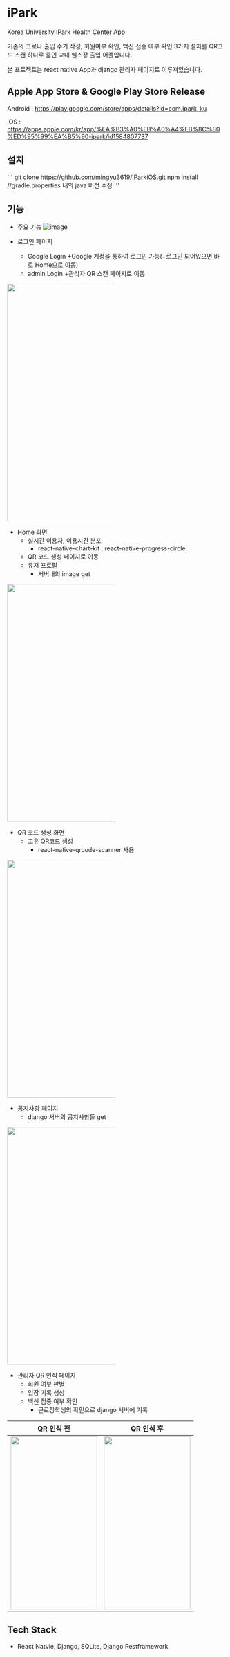 # iPark
Korea University IPark Health Center App

기존의 코로나 출입 수기 작성, 회원여부 확인, 백신 접종 여부 확인 3가지 절차를 QR코드 스캔 하나로 줄인 
교내 헬스장 출입 어플입니다.

본 프로젝트는 react native App과 django 관리자 페이지로 이루져있습니다.

## Apple App Store & Google Play Store Release

Android : https://play.google.com/store/apps/details?id=com.ipark_ku

iOS : https://apps.apple.com/kr/app/%EA%B3%A0%EB%A0%A4%EB%8C%80%ED%95%99%EA%B5%90-ipark/id1584807737

## 설치

'''
git clone https://github.com/mingyu3619/iParkiOS.git
npm install
//gradle.properties 내의 java 버전 수정
'''


## 기능

+ 주요 기능
![image](https://user-images.githubusercontent.com/86222639/149765931-9b31945d-f95a-461f-9a69-19acc04fcd3d.png)

+ 로그인 페이지
  + Google Login 
    +Google 계정을 통하여 로그인 가능(+로그인 되어있으면 바로 Home으로 이동)
  + admin Login
    +관리자 QR 스캔 페이지로 이동
<img src="https://user-images.githubusercontent.com/86222639/149765967-e97ff3f0-02bc-42de-9ce8-4074c23e6048.png" width= "250" height="550">

+ Home 화면
  + 실시간 이용자, 이용시간 분포
    + react-native-chart-kit , react-native-progress-circle 
  + QR 코드 생성 페이지로 이동
  + 유저 프로필
    + 서버내의 image get 
  
<img src="https://user-images.githubusercontent.com/86222639/149771000-e4e67fea-f5a7-448c-81eb-f455f53a3978.png" width="250" height = "550">

+ QR 코드 생성 화면
  + 고유 QR코드 생성
    + react-native-qrcode-scanner 사용 
<img src="https://user-images.githubusercontent.com/86222639/149769914-ef47a15e-136f-4a9b-ba1d-4084eee863ae.png" width="250" height="550">

+ 공지사항 페이지
  + django 서버의 공지사항들 get
<img src="https://user-images.githubusercontent.com/86222639/149771193-d30787e2-cc24-4607-87f7-aa028c643a37.png" width="250" height="550">


+ 관리자 QR 인식 페이지
  + 회원 여부 판별
  + 입장 기록 생성
  + 백신 접종 여부 확인
    + 근로장학생의 확인으로 django 서버에 기록
    
|QR 인식 전 | QR 인식 후|
|:-:|:-:|
|<img src="https://user-images.githubusercontent.com/86222639/149775060-2c52c5da-b626-4a57-ac48-2ffcc9b7ea56.jpg" width="200" height="400">|<img src="https://user-images.githubusercontent.com/86222639/149774718-3dca34ff-3774-4bb3-a557-738333446d5b.png" width="200" height="400"> |


## Tech Stack 
- React Natvie, Django, SQLite, Django Restframework

